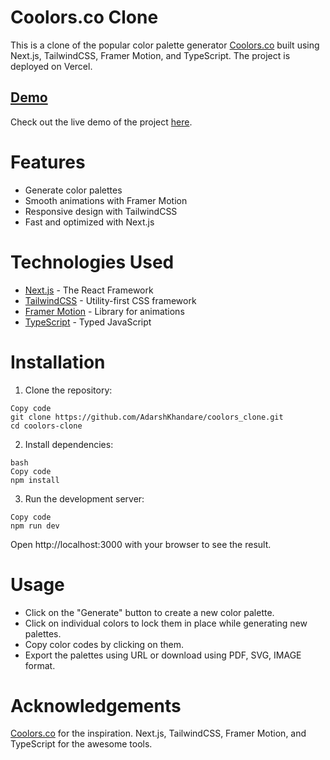 # Coolors.co Clone
This is a clone of the popular color palette generator [Coolors.co](https://coolors.co/) built using Next.js, TailwindCSS, Framer Motion, and TypeScript. The project is deployed on Vercel.


##   [Demo](https://coolors-clone-dun.vercel.app)
Check out the live demo of the project [here](https://coolors-clone-dun.vercel.app).

# Features
* Generate color palettes
* Smooth animations with Framer Motion
* Responsive design with TailwindCSS
* Fast and optimized with Next.js

# Technologies Used
* [Next.js](https://nextjs.org/) - The React Framework
* [TailwindCSS](https://tailwindcss.com/) - Utility-first CSS framework
* [Framer Motion](https://www.framer.com/motion/) - Library for animations
* [TypeScript](https://www.typescriptlang.org/) - Typed JavaScript

# Installation
1. Clone the repository:

```
Copy code
git clone https://github.com/AdarshKhandare/coolors_clone.git
cd coolors-clone
```
2. Install dependencies:

```
bash
Copy code
npm install
```
3. Run the development server:

```
Copy code
npm run dev
```

Open http://localhost:3000 with your browser to see the result.

# Usage
* Click on the "Generate" button to create a new color palette.
* Click on individual colors to lock them in place while generating new palettes.
* Copy color codes by clicking on them.
* Export the palettes using URL or download using PDF, SVG, IMAGE format.


# Acknowledgements
[Coolors.co](https://coolors.co/) for the inspiration.
Next.js, TailwindCSS, Framer Motion, and TypeScript for the awesome tools.
